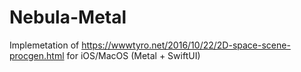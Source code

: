 # Nebula-Metal

Implemetation of https://wwwtyro.net/2016/10/22/2D-space-scene-procgen.html for iOS/MacOS (Metal + SwiftUI)
